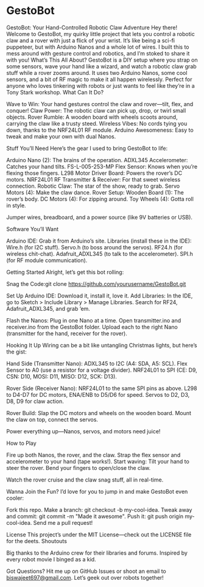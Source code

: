 # GestoBot
GestoBot: Your Hand-Controlled Robotic Claw Adventure
Hey there! Welcome to GestoBot, my quirky little project that lets you control a robotic claw and a rover with just a flick of your wrist. It’s like being a sci-fi puppeteer, but with Arduino Nanos and a whole lot of wires. I built this to mess around with gesture control and robotics, and I’m stoked to share it with you!
What’s This All About?
GestoBot is a DIY setup where you strap on some sensors, wave your hand like a wizard, and watch a robotic claw grab stuff while a rover zooms around. It uses two Arduino Nanos, some cool sensors, and a bit of RF magic to make it all happen wirelessly. Perfect for anyone who loves tinkering with robots or just wants to feel like they’re in a Tony Stark workshop.
What Can It Do?

Wave to Win: Your hand gestures control the claw and rover—tilt, flex, and conquer!
Claw Power: The robotic claw can pick up, drop, or twirl small objects.
Rover Rumble: A wooden board with wheels scoots around, carrying the claw like a trusty steed.
Wireless Vibes: No cords tying you down, thanks to the NRF24L01 RF module.
Arduino Awesomeness: Easy to tweak and make your own with dual Nanos.

Stuff You’ll Need
Here’s the gear I used to bring GestoBot to life:

Arduino Nano (2): The brains of the operation.
ADXL345 Accelerometer: Catches your hand tilts.
FS-L-005-253-MP Flex Sensor: Knows when you’re flexing those fingers.
L298 Motor Driver Board: Powers the rover’s DC motors.
NRF24L01 RF Transmitter & Receiver: For that sweet wireless connection.
Robotic Claw: The star of the show, ready to grab.
Servo Motors (4): Make the claw dance.
Rover Setup:
Wooden Board (1): The rover’s body.
DC Motors (4): For zipping around.
Toy Wheels (4): Gotta roll in style.


Jumper wires, breadboard, and a power source (like 9V batteries or USB).

Software You’ll Want

Arduino IDE: Grab it from Arduino’s site.
Libraries (install these in the IDE):
Wire.h (for I2C stuff).
Servo.h (to boss around the servos).
RF24.h (for wireless chit-chat).
Adafruit_ADXL345 (to talk to the accelerometer).
SPI.h (for RF module communication).



Getting Started
Alright, let’s get this bot rolling:

Snag the Code:git clone https://github.com/yourusername/GestoBot.git


Set Up Arduino IDE: Download it, install it, love it.
Add Libraries:
In the IDE, go to Sketch > Include Library > Manage Libraries.
Search for RF24, Adafruit_ADXL345, and grab ’em.


Flash the Nanos:
Plug in one Nano at a time.
Open transmitter.ino and receiver.ino from the GestoBot folder.
Upload each to the right Nano (transmitter for the hand, receiver for the rover).



Hooking It Up
Wiring can be a bit like untangling Christmas lights, but here’s the gist:

Hand Side (Transmitter Nano):
ADXL345 to I2C (A4: SDA, A5: SCL).
Flex Sensor to A0 (use a resistor for a voltage divider).
NRF24L01 to SPI (CE: D9, CSN: D10, MOSI: D11, MISO: D12, SCK: D13).


Rover Side (Receiver Nano):
NRF24L01 to the same SPI pins as above.
L298 to D4-D7 for DC motors, ENA/ENB to D5/D6 for speed.
Servos to D2, D3, D8, D9 for claw action.


Rover Build:
Slap the DC motors and wheels on the wooden board.
Mount the claw on top, connect the servos.


Power everything up—Nanos, servos, and motors need juice!

How to Play

Fire up both Nanos, the rover, and the claw.
Strap the flex sensor and accelerometer to your hand (tape works!).
Start waving:
Tilt your hand to steer the rover.
Bend your fingers to open/close the claw.


Watch the rover cruise and the claw snag stuff, all in real-time.

Wanna Join the Fun?
I’d love for you to jump in and make GestoBot even cooler:

Fork this repo.
Make a branch: git checkout -b my-cool-idea.
Tweak away and commit: git commit -m "Made it awesome".
Push it: git push origin my-cool-idea.
Send me a pull request!

License
This project’s under the MIT License—check out the LICENSE file for the deets.
Shoutouts

Big thanks to the Arduino crew for their libraries and forums.
Inspired by every robot movie I binged as a kid.

Got Questions?
Hit me up on GitHub Issues or shoot an email to biswajeet697@gmail.com. Let’s geek out over robots together!
